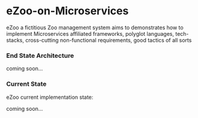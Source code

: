 # eZoo-on-Microservices
eZoo a fictitious Zoo management system aims to demonstrates how to implement Microservices affiliated frameworks, polyglot languages, tech-stacks, cross-cutting non-functional requirements, good tactics of all sorts  

### End State Architecture  

coming soon...

### Current State  

eZoo current implementation state:  

coming soon...
